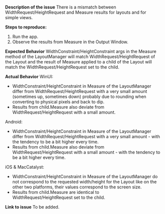 **Description of the issue**
There is a mismatch between WidthRequest/HeightRequest and Measure results for layouts and for simple views.

**Steps to reproduce:**

1. Run the app.
2. Observe the results from Measure in the Output Window.

**Expected Behavior**
WidthConstraint/HeightConstraint args in the Measure method of the LayoutManager will match WidthRequest/HeightRequest of the Layout and the result of Measure applied to a child of the Layout will match the WidthRequest/HeightRequest set to the child.

**Actual Behavior**
WinUI:

* WidthConstraint/HeightConstraint in Measure of the LayoutManager differ from WidthRequest/HeightRequest with a very small amount (sometimes up, sometimes down) probably due to rounding when converting to physical pixels and back to dip.
* Results from child.Measure also deviate from WidthRequest/HeightRequest with a small amount.

Android:

* WidthConstraint/HeightConstraint in Measure of the LayoutManager differ from WidthRequest/HeightRequest with a very small amount - with the tendency to be a bit higher every time.
* Results from child.Measure also deviate from WidthRequest/HeightRequest with a small amount - with the tendency to be a bit higher every time.

iOS \& MacCatalyst:

* WidthConstraint/HeightConstraint in Measure of the LayoutManager do not correspond to the requested width/height for the Layout like on the other two platforms, their values correspond to the screen size.
* Results from child.Measure are identical to WidthRequest/HeightRequest set to the child.

**Link to issue**
To be added.

